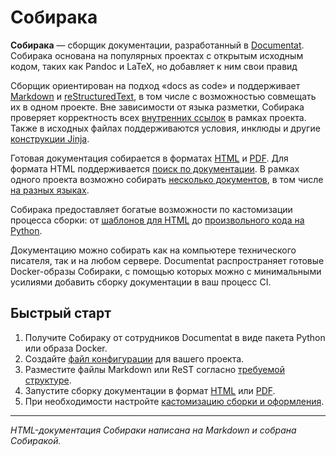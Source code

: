 # Собирака

**Собирака** — сборщик документации, разработанный в [Documentat](https://documentat.io/). Собирака основана на популярных проектах с открытым исходным кодом, таких как Pandoc и LaTeX, но добавляет к ним свои правид

Сборщик ориентирован на подход «docs as code» и поддерживает [Markdown](1-overview/91-markdown.md) и [reStructuredText](1-overview/92-rest.md), в том числе с возможностью совмещать их в одном проекте. Вне зависимости от языка разметки, Собирака проверяет корректность всех [внутренних ссылок](2-syntax/1-links.md) в рамках проекта. Также в исходных файлах поддерживаются условия, инклюды и другие [конструкции Jinja](2-syntax/2-jinja.md).

Готовая документация собирается в форматах [HTML](3-run/1-html.md) и [PDF](3-run/2-pdf.md). Для формата HTML поддерживается [поиск по документации](1-overview/04-search.md). В рамках одного проекта возможно собирать [несколько документов](1-overview/01-terms.md), в том числе [на разных языках](1-overview/03-multilang.md).

Собирака предоставляет богатые возможности по кастомизации процесса сборки: от [шаблонов для HTML](4-customization/1-html.md#template) до [произвольного кода на Python](5-reference/4-plugin-api.md).

Документацию можно собирать как на компьютере технического писателя, так и на любом сервере. Documentat распространяет готовые Docker-образы Собираки, с помощью которых можно с минимальными усилиями добавить сборку документации в ваш процесс CI.

## Быстрый старт

1. Получите Собираку от сотрудников Documentat в виде пакета Python или образа Docker.
1. Создайте [файл конфигурации](5-reference/1-configuration.md) для вашего проекта.
1. Разместите файлы Markdown или ReST согласно [требуемой структуре](1-overview/02-files.md).
1. Запустите сборку документации в формат [HTML](3-run/1-html.md) или [PDF](3-run/2-pdf.md).
1. При необходимости настройте [кастомизацию сборки и оформления](4-customization/).

----

_HTML-документация Собираки написана на Markdown и собрана Собиракой._